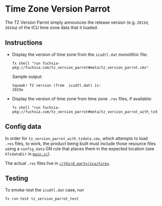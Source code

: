 # Time Zone Version Parrot

The TZ Version Parrot simply announces the release version (e.g. `2015d`,
`2019a`) of the ICU time zone data that it loaded.

## Instructions

* Display the version of time zone from the `icudtl.dat` monolithic file:
  ```shell
  fx shell "run fuchsia-pkg://fuchsia.com/tz_version_parrot#meta/tz_version_parrot.cmx"
  ```
  
  Sample output:
  ```text
  Squawk! TZ version (from  icudtl.dat) is:
  2019a
  ```

* Display the version of time zone from time zone `.res` files, if available:
  ```shell
  fx shell "run fuchsia-pkg://fuchsia.com/tz_version_parrot#meta/tz_version_parrot_with_tzdata.cmx"
  ```

## Config data

In order for `tz_version_parrot_with_tzdata.cmx`, which attempts to load `.res`
files, to work, the product being built must include those resource files using
a `config_data` GN rule that places them in the expected location (see
`kTzdataDir` in [`main.cc`](main.cc)).

The actual `.res` files live in [`//third_party/icu/tzres`](../../../third_party/icu/tzres).

## Testing

To smoke-test the `icudtl.dat` case, run
```shell
fx run-test tz_version_parrot_test
```
